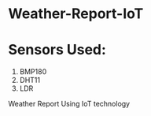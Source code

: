 # Weather-Report-IoT

# **Sensors Used:**

1. BMP180
2. DHT11
3. LDR

Weather Report Using IoT technology
